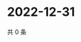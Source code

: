 # 2022-12-31

共 0 条

<!-- BEGIN WEIBO -->
<!-- 最后更新时间 Sat Dec 31 2022 05:11:35 GMT+0800 (China Standard Time) -->

<!-- END WEIBO -->
